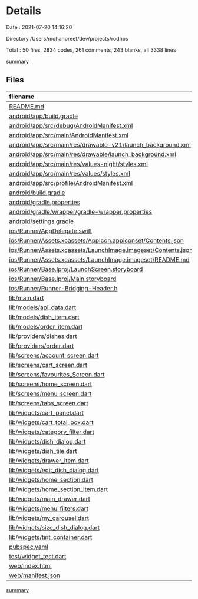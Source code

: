 # Details

Date : 2021-07-20 14:16:20

Directory /Users/mohanpreet/dev/projects/rodhos

Total : 50 files,  2834 codes, 261 comments, 243 blanks, all 3338 lines

[summary](results.md)

## Files
| filename | language | code | comment | blank | total |
| :--- | :--- | ---: | ---: | ---: | ---: |
| [README.md](/README.md) | Markdown | 10 | 0 | 7 | 17 |
| [android/app/build.gradle](/android/app/build.gradle) | Groovy | 46 | 3 | 11 | 60 |
| [android/app/src/debug/AndroidManifest.xml](/android/app/src/debug/AndroidManifest.xml) | XML | 4 | 3 | 1 | 8 |
| [android/app/src/main/AndroidManifest.xml](/android/app/src/main/AndroidManifest.xml) | XML | 30 | 11 | 1 | 42 |
| [android/app/src/main/res/drawable-v21/launch_background.xml](/android/app/src/main/res/drawable-v21/launch_background.xml) | XML | 4 | 7 | 2 | 13 |
| [android/app/src/main/res/drawable/launch_background.xml](/android/app/src/main/res/drawable/launch_background.xml) | XML | 4 | 7 | 2 | 13 |
| [android/app/src/main/res/values-night/styles.xml](/android/app/src/main/res/values-night/styles.xml) | XML | 9 | 9 | 1 | 19 |
| [android/app/src/main/res/values/styles.xml](/android/app/src/main/res/values/styles.xml) | XML | 9 | 9 | 1 | 19 |
| [android/app/src/profile/AndroidManifest.xml](/android/app/src/profile/AndroidManifest.xml) | XML | 4 | 3 | 1 | 8 |
| [android/build.gradle](/android/build.gradle) | Groovy | 25 | 0 | 5 | 30 |
| [android/gradle.properties](/android/gradle.properties) | Properties | 3 | 0 | 1 | 4 |
| [android/gradle/wrapper/gradle-wrapper.properties](/android/gradle/wrapper/gradle-wrapper.properties) | Properties | 5 | 1 | 1 | 7 |
| [android/settings.gradle](/android/settings.gradle) | Groovy | 8 | 0 | 4 | 12 |
| [ios/Runner/AppDelegate.swift](/ios/Runner/AppDelegate.swift) | Swift | 12 | 0 | 2 | 14 |
| [ios/Runner/Assets.xcassets/AppIcon.appiconset/Contents.json](/ios/Runner/Assets.xcassets/AppIcon.appiconset/Contents.json) | JSON | 122 | 0 | 1 | 123 |
| [ios/Runner/Assets.xcassets/LaunchImage.imageset/Contents.json](/ios/Runner/Assets.xcassets/LaunchImage.imageset/Contents.json) | JSON | 23 | 0 | 1 | 24 |
| [ios/Runner/Assets.xcassets/LaunchImage.imageset/README.md](/ios/Runner/Assets.xcassets/LaunchImage.imageset/README.md) | Markdown | 3 | 0 | 2 | 5 |
| [ios/Runner/Base.lproj/LaunchScreen.storyboard](/ios/Runner/Base.lproj/LaunchScreen.storyboard) | XML | 36 | 1 | 1 | 38 |
| [ios/Runner/Base.lproj/Main.storyboard](/ios/Runner/Base.lproj/Main.storyboard) | XML | 25 | 1 | 1 | 27 |
| [ios/Runner/Runner-Bridging-Header.h](/ios/Runner/Runner-Bridging-Header.h) | C++ | 1 | 0 | 1 | 2 |
| [lib/main.dart](/lib/main.dart) | Dart | 72 | 1 | 7 | 80 |
| [lib/models/api_data.dart](/lib/models/api_data.dart) | Dart | 0 | 23 | 4 | 27 |
| [lib/models/dish_item.dart](/lib/models/dish_item.dart) | Dart | 40 | 0 | 5 | 45 |
| [lib/models/order_item.dart](/lib/models/order_item.dart) | Dart | 33 | 0 | 4 | 37 |
| [lib/providers/dishes.dart](/lib/providers/dishes.dart) | Dart | 43 | 1 | 6 | 50 |
| [lib/providers/order.dart](/lib/providers/order.dart) | Dart | 65 | 0 | 10 | 75 |
| [lib/screens/account_screen.dart](/lib/screens/account_screen.dart) | Dart | 21 | 0 | 3 | 24 |
| [lib/screens/cart_screen.dart](/lib/screens/cart_screen.dart) | Dart | 136 | 1 | 7 | 144 |
| [lib/screens/favourites_Screen.dart](/lib/screens/favourites_Screen.dart) | Dart | 21 | 0 | 4 | 25 |
| [lib/screens/home_screen.dart](/lib/screens/home_screen.dart) | Dart | 164 | 6 | 6 | 176 |
| [lib/screens/menu_screen.dart](/lib/screens/menu_screen.dart) | Dart | 136 | 65 | 18 | 219 |
| [lib/screens/tabs_screen.dart](/lib/screens/tabs_screen.dart) | Dart | 58 | 1 | 8 | 67 |
| [lib/widgets/cart_panel.dart](/lib/widgets/cart_panel.dart) | Dart | 127 | 0 | 8 | 135 |
| [lib/widgets/cart_total_box.dart](/lib/widgets/cart_total_box.dart) | Dart | 63 | 0 | 5 | 68 |
| [lib/widgets/category_filter.dart](/lib/widgets/category_filter.dart) | Dart | 20 | 0 | 4 | 24 |
| [lib/widgets/dish_dialog.dart](/lib/widgets/dish_dialog.dart) | Dart | 191 | 7 | 10 | 208 |
| [lib/widgets/dish_tile.dart](/lib/widgets/dish_tile.dart) | Dart | 131 | 6 | 7 | 144 |
| [lib/widgets/drawer_item.dart](/lib/widgets/drawer_item.dart) | Dart | 38 | 0 | 4 | 42 |
| [lib/widgets/edit_dish_dialog.dart](/lib/widgets/edit_dish_dialog.dart) | Dart | 299 | 7 | 13 | 319 |
| [lib/widgets/home_section.dart](/lib/widgets/home_section.dart) | Dart | 51 | 0 | 7 | 58 |
| [lib/widgets/home_section_item.dart](/lib/widgets/home_section_item.dart) | Dart | 38 | 0 | 4 | 42 |
| [lib/widgets/main_drawer.dart](/lib/widgets/main_drawer.dart) | Dart | 47 | 3 | 3 | 53 |
| [lib/widgets/menu_filters.dart](/lib/widgets/menu_filters.dart) | Dart | 91 | 3 | 8 | 102 |
| [lib/widgets/my_carousel.dart](/lib/widgets/my_carousel.dart) | Dart | 86 | 1 | 3 | 90 |
| [lib/widgets/size_dish_dialog.dart](/lib/widgets/size_dish_dialog.dart) | Dart | 298 | 7 | 11 | 316 |
| [lib/widgets/tint_container.dart](/lib/widgets/tint_container.dart) | Dart | 42 | 9 | 5 | 56 |
| [pubspec.yaml](/pubspec.yaml) | YAML | 24 | 41 | 8 | 73 |
| [test/widget_test.dart](/test/widget_test.dart) | Dart | 14 | 10 | 7 | 31 |
| [web/index.html](/web/index.html) | HTML | 79 | 14 | 6 | 99 |
| [web/manifest.json](/web/manifest.json) | JSON | 23 | 0 | 1 | 24 |

[summary](results.md)